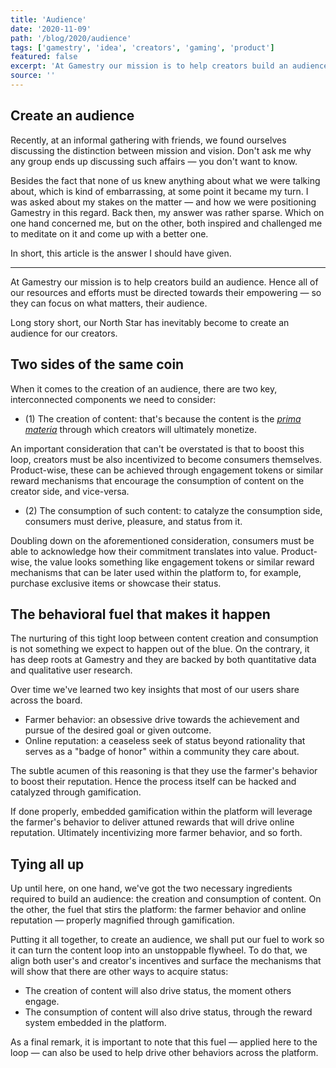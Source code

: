 ```yaml
---
title: 'Audience'
date: '2020-11-09'
path: '/blog/2020/audience'
tags: ['gamestry', 'idea', 'creators', 'gaming', 'product']
featured: false
excerpt: 'At Gamestry our mission is to help creators build an audience. Hence all of our resources and efforts must be directed towards their empowering — so they can focus on what matters, their audience.'
source: ''
---
```


## Create an audience

Recently, at an informal gathering with friends, we found ourselves discussing the distinction between mission and vision. Don't ask me why any group ends up discussing such affairs — you don't want to know.

Besides the fact that none of us knew anything about what we were talking about, which is kind of embarrassing, at some point it became my turn. I was asked about my stakes on the matter — and how we were positioning Gamestry in this regard. Back then, my answer was rather sparse. Which on one hand concerned me, but on the other, both inspired and challenged me to meditate on it and come up with a better one.

In short, this article is the answer I should have given.

---

At Gamestry our mission is to help creators build an audience. Hence all of our resources and efforts must be directed towards their empowering — so they can focus on what matters, their audience.

Long story short, our North Star has inevitably become to create an audience for our creators.

## Two sides of the same coin

When it comes to the creation of an audience, there are two key, interconnected components we need to consider:

- (1) The creation of content: that's because the content is the _[prima materia](https://en.wikipedia.org/wiki/Prima_materia)_ through which creators will ultimately monetize.

An important consideration that can't be overstated is that to boost this loop, creators must be also incentivized to become consumers themselves. Product-wise, these can be achieved through engagement tokens or similar reward mechanisms that encourage the consumption of content on the creator side, and vice-versa.

- (2) The consumption of such content: to catalyze the consumption side, consumers must derive, pleasure, and status from it.

Doubling down on the aforementioned consideration, consumers must be able to acknowledge how their commitment translates into value. Product-wise, the value looks something like engagement tokens or similar reward mechanisms that can be later used within the platform to, for example, purchase exclusive items or showcase their status.

## The behavioral fuel that makes it happen

The nurturing of this tight loop between content creation and consumption is not something we expect to happen out of the blue. On the contrary, it has deep roots at Gamestry and they are backed by both quantitative data and qualitative user research.

Over time we've learned two key insights that most of our users share across the board.

- Farmer behavior: an obsessive drive towards the achievement and pursue of the desired goal or given outcome.
- Online reputation: a ceaseless seek of status beyond rationality that serves as a "badge of honor" within a community they care about.

The subtle acumen of this reasoning is that they use the farmer's behavior to boost their reputation. Hence the process itself can be hacked and catalyzed through gamification.

If done properly, embedded gamification within the platform will leverage the farmer's behavior to deliver attuned rewards that will drive online reputation. Ultimately incentivizing more farmer behavior, and so forth.

## Tying all up

Up until here, on one hand, we've got the two necessary ingredients required to build an audience: the creation and consumption of content. On the other, the fuel that stirs the platform: the farmer behavior and online reputation — properly magnified through gamification.

Putting it all together, to create an audience, we shall put our fuel to work so it can turn the content loop into an unstoppable flywheel. To do that, we align both user's and creator's incentives and surface the mechanisms that will show that there are other ways to acquire status:

- The creation of content will also drive status, the moment others engage.
- The consumption of content will also drive status, through the reward system embedded in the platform.

As a final remark, it is important to note that this fuel — applied here to the loop — can also be used to help drive other behaviors across the platform.
